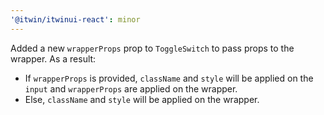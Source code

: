 ```yaml
---
'@itwin/itwinui-react': minor
---
```


Added a new `wrapperProps` prop to `ToggleSwitch` to pass props to the wrapper. As a result:
- If `wrapperProps` is provided, `className` and `style` will be applied on the `input` and `wrapperProps` are
applied on the wrapper.
- Else, `className` and `style` will be applied on the wrapper.
